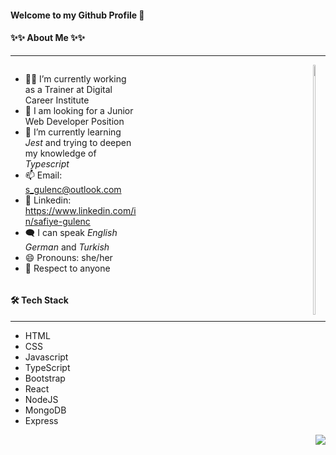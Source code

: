 #### Welcome to my Github Profile 👋

#### ✨✨ About Me ✨✨

---

<div>
<div style="width:40%;display:inline-block">

- 👩‍🏫 I’m currently working as a Trainer at Digital Career Institute
- 📢 I am looking for a Junior Web Developer Position
- 🌱 I’m currently learning _Jest_ and trying to deepen my knowledge of _Typescript_
- 📫 Email: <s_gulenc@outlook.com>
- 🔗 Linkedin: <https://www.linkedin.com/in/safiye-gulenc>
- 🗨️ I can speak _English_
  _German_ and _Turkish_
- 😄 Pronouns: she/her
- 🙌 Respect to anyone
</div>
<a href="https://github.com/frausafiye/github-readme-stats" style="float:right">
  <img  align:"right"  src="https://github-readme-stats.vercel.app/api?username=frausafiye&theme=dark&show_icons=true" width="40%" height="400px"/>
</a>
</div>

#### 🛠 Tech Stack

---

<div>
<div style="width:30%">

- HTML
- CSS
- Javascript
- TypeScript
- Bootstrap
- React
- NodeJS
- MongoDB
- Express

</div>
<a href="https://github.com/frausafiye/github-readme-stats" style="float:right">
  <img  align:"right" src="https://github-readme-stats.vercel.app/api/top-langs/?username=frausafiye&layout=compact&theme=dark"/>
</a>
</div>
